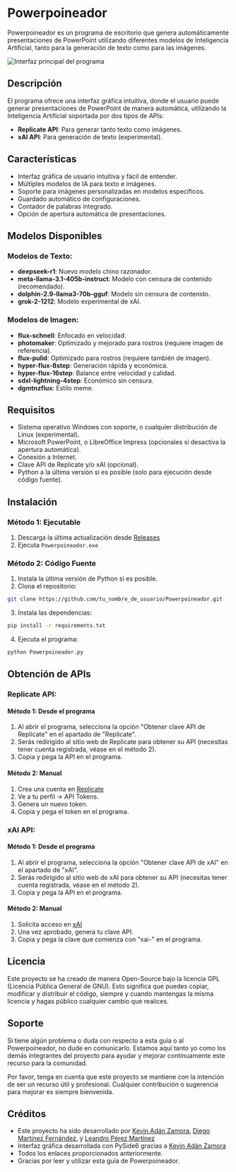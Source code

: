# Powerpoineador

Powerpoineador es un programa de escritorio que genera automáticamente presentaciones de PowerPoint utilizando diferentes modelos de Inteligencia Artificial, tanto para la generación de texto como para las imágenes.

![Interfaz principal del programa](imágenes/interfaz.png)

## Descripción

El programa ofrece una interfaz gráfica intuitiva, donde el usuario puede generar presentaciones de PowerPoint de manera automática, utilizando la Inteligencia Artificial soportada por dos tipos de APIs:

- **Replicate API**: Para generar tanto texto como imágenes.
- **xAI API**: Para generación de texto (experimental).

## Características

- Interfaz gráfica de usuario intuitiva y fácil de entender.
- Múltiples modelos de IA para texto e imágenes.
- Soporte para imágenes personalizadas en modelos específicos.
- Guardado automático de configuraciones.
- Contador de palabras integrado.
- Opción de apertura automática de presentaciones.

## Modelos Disponibles

### Modelos de Texto:
- **deepseek-r1**: Nuevo modelo chino razonador.
- **meta-llama-3.1-405b-instruct**: Modelo con censura de contenido (recomendado).
- **dolphin-2.9-llama3-70b-gguf**: Modelo sin censura de contenido.
- **grok-2-1212**: Modelo experimental de xAI.

### Modelos de Imagen:
- **flux-schnell**: Enfocado en velocidad.
- **photomaker**: Optimizado y mejorado para rostros (requiere imagen de referencia).
- **flux-pulid**: Optimizado para rostros (requiere también de imagen).
- **hyper-flux-8step**: Generación rápida y económica.
- **hyper-flux-16step**: Balance entre velocidad y calidad.
- **sdxl-lightning-4step**: Económico sin censura.
- **dgmtnzflux**: Estilo meme.

## Requisitos

- Sistema operativo Windows con soporte, o cualquier distribución de Linux (experimental).
- Microsoft PowerPoint, o LibreOffice Impress (opcionales si desactiva la apertura automática).
- Conexión a Internet.
- Clave API de Replicate y/o xAI (opcional).
- Python a la última versión si es posible (solo para ejecución desde código fuente).

## Instalación
### Método 1: Ejecutable
1. Descarga la última actualización desde [Releases](https://github.com/KevinAZHD/Powerpoineador/releases/)
2. Ejecuta `Powerpoineador.exe`

### Método 2: Código Fuente
1. Instala la última versión de Python si es posible.
2. Clona el repositorio:
```bash
git clone https://github.com/tu_nombre_de_usuario/Powerpoineador.git
```
3. Instala las dependencias:
```bash
pip install -r requirements.txt
```
4. Ejecuta el programa:
```bash
python Powerpoineador.py
```

## Obtención de APIs
### Replicate API:
#### Método 1: Desde el programa
1. Al abrir el programa, selecciona la opción "Obtener clave API de Replicate" en el apartado de "Replicate".
2. Serás redirigido al sitio web de Replicate para obtener su API (necesitas tener cuenta registrada, véase en el método 2).
3. Copia y pega la API en el programa.

#### Método 2: Manual
1. Crea una cuenta en [Replicate](https://replicate.com)
2. Ve a tu perfil → API Tokens.
3. Genera un nuevo token.
4. Copia y pega el token en el programa.

### xAI API:
#### Método 1: Desde el programa
1. Al abrir el programa, selecciona la opción "Obtener clave API de xAI" en el apartado de "xAI".
2. Serás redirigido al sitio web de xAI para obtener su API (necesitas tener cuenta registrada, véase en el método 2).
3. Copia y pega la API en el programa.

#### Método 2: Manual
1. Solicita acceso en [xAI](https://console.x.ai)
2. Una vez aprobado, genera tu clave API.
3. Copia y pega la clave que comienza con "xai-" en el programa.

## Licencia

Este proyecto se ha creado de manera Open-Source bajo la licencia GPL (Licencia Pública General de GNU). Esto significa que puedes copiar, modificar y distribuir el código, siempre y cuando mantengas la misma licencia y hagas público cualquier cambio que realices.

## Soporte

Si tiene algún problema o duda con respecto a esta guía o al Powerpoineador, no dude en comunicarlo. Estamos aquí tanto yo como los demás integrantes del proyecto para ayudar y mejorar continuamente este recurso para la comunidad.

Por favor, tenga en cuenta que este proyecto se mantiene con la intención de ser un recurso útil y profesional. Cualquier contribución o sugerencia para mejorar es siempre bienvenida.

## Créditos

- Este proyecto ha sido desarrollado por [Kevin Adán Zamora](https://github.com/KevinAZHD), [Diego Martínez Fernández](https://github.com/Dgmtnz), y [Leandro Pérez Martínez](https://github.com/Skade2050)
- Interfaz gráfica desarrollada con PySide6 gracias a [Kevin Adán Zamora](https://github.com/KevinAZHD)
- Todos los enlaces proporcionados anteriormente.
- Gracias por leer y utilizar esta guía de Powerpoineador.
